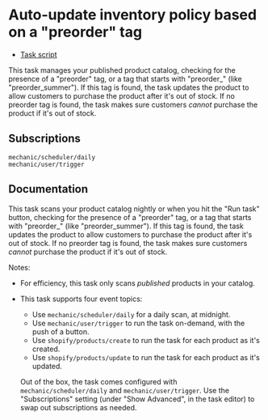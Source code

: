 # Auto-update inventory policy based on a "preorder" tag

* [Task script](./script.liquid)

This task manages your published product catalog, checking for the presence of a "preorder" tag, or a tag that starts with "preorder_" (like "preorder_summer"). If this tag is found, the task updates the product to allow customers to purchase the product after it's out of stock. If no preorder tag is found, the task makes sure customers *cannot* purchase the product if it's out of stock.

## Subscriptions

```liquid
mechanic/scheduler/daily
mechanic/user/trigger
```

## Documentation

This task scans your product catalog nightly or when you hit the "Run task" button, checking for the presence of a "preorder" tag, or a tag that starts with "preorder_" (like "preorder_summer"). If this tag is found, the task updates the product to allow customers to purchase the product after it's out of stock. If no preorder tag is found, the task makes sure customers *cannot* purchase the product if it's out of stock.

Notes:

* For efficiency, this task only scans _published_ products in your catalog.
* This task supports four event topics:

    * Use `mechanic/scheduler/daily` for a daily scan, at midnight.
    * Use `mechanic/user/trigger` to run the task on-demand, with the push of a button.
    * Use `shopify/products/create` to run the task for each product as it's created.
    * Use `shopify/products/update` to run the task for each product as it's updated.

    Out of the box, the task comes configured with `mechanic/scheduler/daily` and `mechanic/user/trigger`. Use the "Subscriptions" setting (under "Show Advanced", in the task editor) to swap out subscriptions as needed.